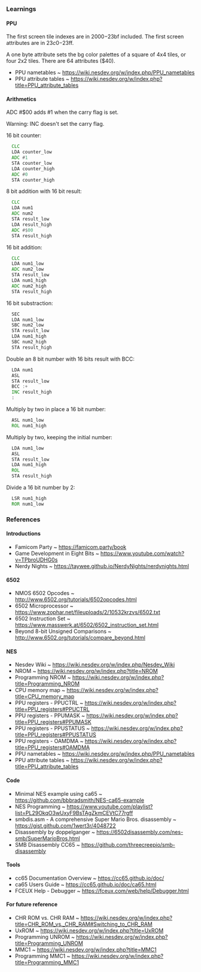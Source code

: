 ### Learnings

#### PPU

The first screen tile indexes are in $2000-$23bf included. The first screen
attributes are in $23c0-$23ff.

A one byte attribute sets the bg color palettes of a square of 4x4 tiles, or
four 2x2 tiles. There are 64 attributes ($40).

- PPU nametables ~ <https://wiki.nesdev.org/w/index.php/PPU_nametables>
- PPU attribute tables ~ <https://wiki.nesdev.org/w/index.php?title=PPU_attribute_tables>

#### Arithmetics

ADC #$00 adds #1 when the carry flag is set.

Warning: INC doesn't set the carry flag.

16 bit counter:

```asm
  CLC
  LDA counter_low
  ADC #1
  STA counter_low
  LDA counter_high
  ADC #0
  STA counter_high
```

8 bit addition with 16 bit result:

```asm
  CLC
  LDA num1
  ADC num2
  STA result_low
  LDA result_high
  ADC #$00
  STA result_high
```

16 bit addition:

```asm
  CLC
  LDA num1_low
  ADC num2_low
  STA result_low
  LDA num1_high
  ADC num2_high
  STA result_high
```

16 bit substraction:

```asm
  SEC
  LDA num1_low
  SBC num2_low
  STA result_low
  LDA num1_high
  SBC num2_high
  STA result_high
```

Double an 8 bit number with 16 bits result with BCC:

```asm
  LDA num1
  ASL
  STA result_low
  BCC :+
  INC result_high
  :
```

Multiply by two in place a 16 bit number:

```asm
  ASL num1_low
  ROL num1_high
```

Multiply by two, keeping the initial number:

```asm
  LDA num1_low
  ASL
  STA result_low
  LDA num1_high
  ROL
  STA result_high
```

Divide a 16 bit number by 2:

```asm
  LSR num1_high
  ROR num1_low
```

### References

#### Introductions

- Famicom Party ~ <https://famicom.party/book>
- Game Development in Eight Bits ~ <https://www.youtube.com/watch?v=TPbroUDHG0s>
- Nerdy Nights ~ <https://taywee.github.io/NerdyNights/nerdynights.html>

#### 6502

- NMOS 6502 Opcodes ~ <http://www.6502.org/tutorials/6502opcodes.html>
- 6502 Microprocessor ~ <https://www.zophar.net/fileuploads/2/10532krzvs/6502.txt>
- 6502 Instruction Set ~ <https://www.masswerk.at/6502/6502_instruction_set.html>
- Beyond 8-bit Unsigned Comparisons ~ <http://www.6502.org/tutorials/compare_beyond.html>

#### NES

- Nesdev Wiki ~ <https://wiki.nesdev.org/w/index.php/Nesdev_Wiki>
- NROM ~ <https://wiki.nesdev.org/w/index.php?title=NROM>
- Programming NROM ~ <https://wiki.nesdev.org/w/index.php?title=Programming_NROM>
- CPU memory map ~ <https://wiki.nesdev.org/w/index.php?title=CPU_memory_map>
- PPU registers - PPUCTRL ~ <https://wiki.nesdev.org/w/index.php?title=PPU_registers#PPUCTRL>
- PPU registers - PPUMASK ~ <https://wiki.nesdev.org/w/index.php?title=PPU_registers#PPUMASK>
- PPU registers - PPUSTATUS ~ <https://wiki.nesdev.org/w/index.php?title=PPU_registers#PPUSTATUS>
- PPU registers - OAMDMA ~ <https://wiki.nesdev.org/w/index.php?title=PPU_registers#OAMDMA>
- PPU nametables ~ <https://wiki.nesdev.org/w/index.php/PPU_nametables>
- PPU attribute tables ~ <https://wiki.nesdev.org/w/index.php?title=PPU_attribute_tables>

#### Code

- Minimal NES example using ca65 ~ <https://github.com/bbbradsmith/NES-ca65-example>
- NES Programming ~ <https://www.youtube.com/playlist?list=PL29OkqO3wUxyF9BsTAgZkmCEVtC77rgff>
- smbdis.asm - A comprehensive Super Mario Bros. disassembly ~ <https://gist.github.com/1wert3r/4048722>
- Disassembly by doppelganger ~ <https://6502disassembly.com/nes-smb/SuperMarioBros.html>
- SMB Disassembly CC65 ~ <https://github.com/threecreepio/smb-disassembly>

#### Tools

- cc65 Documentation Overview ~ <https://cc65.github.io/doc/>
- ca65 Users Guide ~ <https://cc65.github.io/doc/ca65.html>
- FCEUX Help - Debugger ~ <https://fceux.com/web/help/Debugger.html>

#### For future reference

- CHR ROM vs. CHR RAM ~ <https://wiki.nesdev.org/w/index.php?title=CHR_ROM_vs._CHR_RAM#Switching_to_CHR_RAM>
- UxROM ~ <https://wiki.nesdev.org/w/index.php?title=UxROM>
- Programming UNROM ~ <https://wiki.nesdev.org/w/index.php?title=Programming_UNROM>
- MMC1 ~ <https://wiki.nesdev.org/w/index.php?title=MMC1>
- Programming MMC1 ~ <https://wiki.nesdev.org/w/index.php?title=Programming_MMC1>
